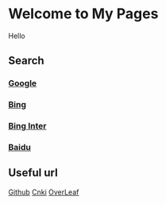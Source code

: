 # Welcome to My Pages
Hello

## Search 
### [Google](http://google.com)
### [Bing](https://cn.bing.com)
### [Bing Inter](https://cn.bing.com/?ensearch=1&FORM=BEHPTB)
### [Baidu](http://baidu.com)

## Useful url

[Github](http://github.com)
[Cnki](http://cnki.net)
[OverLeaf](http://overleaf.com)

